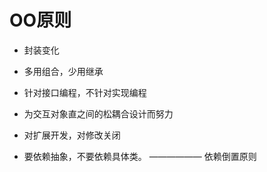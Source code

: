 # OO原则
- 封装变化
- 多用组合，少用继承
- 针对接口编程，不针对实现编程
- 为交互对象直之间的松耦合设计而努力
- 对扩展开发，对修改关闭


- 要依赖抽象，不要依赖具体类。 —————— 依赖倒置原则